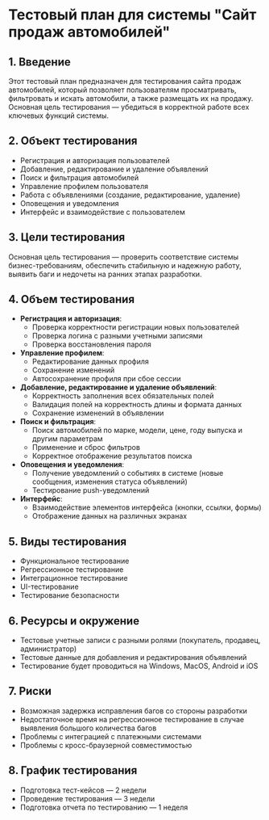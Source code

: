 # Тестовый план для системы "Сайт продаж автомобилей"

## 1. Введение
Этот тестовый план предназначен для тестирования сайта продаж автомобилей, который позволяет пользователям просматривать, фильтровать и искать автомобили, а также размещать их на продажу. Основная цель тестирования — убедиться в корректной работе всех ключевых функций системы.

## 2. Объект тестирования
- Регистрация и авторизация пользователей
- Добавление, редактирование и удаление объявлений
- Поиск и фильтрация автомобилей
- Управление профилем пользователя
- Работа с объявлениями (создание, редактирование, удаление)
- Оповещения и уведомления
- Интерфейс и взаимодействие с пользователем

## 3. Цели тестирования
Основная цель тестирования — проверить соответствие системы бизнес-требованиям, обеспечить стабильную и надежную работу, выявить баги и недочеты на ранних этапах разработки.

## 4. Объем тестирования
- **Регистрация и авторизация**:
  - Проверка корректности регистрации новых пользователей
  - Проверка логина с разными учетными записями
  - Проверка восстановления пароля
- **Управление профилем**:
  - Редактирование данных профиля
  - Сохранение изменений
  - Автосохранение профиля при сбое сессии
- **Добавление, редактирование и удаление объявлений**:
  - Корректность заполнения всех обязательных полей
  - Валидация полей на корректность длины и формата данных
  - Сохранение изменений в объявлении
- **Поиск и фильтрация**:
  - Поиск автомобилей по марке, модели, цене, году выпуска и другим параметрам
  - Применение и сброс фильтров
  - Корректное отображение результатов поиска
- **Оповещения и уведомления**:
  - Получение уведомлений о событиях в системе (новые сообщения, изменения статуса объявлений)
  - Тестирование push-уведомлений
- **Интерфейс**:
  - Взаимодействие элементов интерфейса (кнопки, ссылки, формы)
  - Отображение данных на различных экранах

## 5. Виды тестирования
- Функциональное тестирование
- Регрессионное тестирование
- Интеграционное тестирование
- UI-тестирование
- Тестирование безопасности

## 6. Ресурсы и окружение
- Тестовые учетные записи с разными ролями (покупатель, продавец, администратор)
- Тестовые данные для добавления и редактирования объявлений
- Тестирование будет проводиться на Windows, MacOS, Android и iOS

## 7. Риски
- Возможная задержка исправления багов со стороны разработки
- Недостаточное время на регрессионное тестирование в случае выявления большого количества багов
- Проблемы с интеграцией с платежными системами
- Проблемы с кросс-браузерной совместимостью

## 8. График тестирования
- Подготовка тест-кейсов — 2 недели
- Проведение тестирования — 3 недели
- Подготовка отчета по тестированию — 1 неделя
